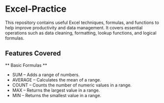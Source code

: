 # Excel-Practice

This repository contains useful Excel techniques, formulas, and functions to help improve productivity and data management. It covers essential operations such as data cleaning, formatting, lookup functions, and logical formulas.

## Features Covered

** Basic Formulas **

  - SUM – Adds a range of numbers.
  - AVERAGE – Calculates the mean of a range.
  - COUNT – Counts the number of numeric values in a range.
  - MAX – Returns the largest value in a range.
  - MIN – Returns the smallest value in a range.







